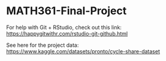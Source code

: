 # MATH361-Final-Project

For help with Git + RStudio, check out this link: https://happygitwithr.com/rstudio-git-github.html


See here for the project data: https://www.kaggle.com/datasets/pronto/cycle-share-dataset
